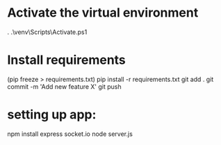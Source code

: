 # Activate the virtual environment
. .\venv\Scripts\Activate.ps1

# Install requirements
(pip freeze > requirements.txt)
pip install -r requirements.txt
git add .
git commit -m 'Add new feature X'
git push

# setting up app:
npm install express socket.io
node server.js